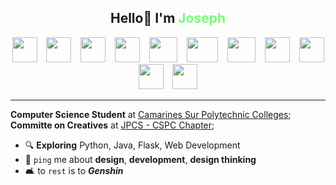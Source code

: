 <center>
<h2> Hello👋 I'm <b style="color: #75ff73;">Joseph</b></h2>

<img height="40" width="40" src="https://cdn.simpleicons.org/phpmyadmin/75ff73" /> &ensp;
<img height="40" width="40" src="https://cdn.simpleicons.org/mysql/75ff73" /> &ensp;
<img height="40" width="40" src="https://cdn.simpleicons.org/flask/75ff73" /> &ensp;
<img height="40" width="40" src="https://cdn.simpleicons.org/css/75ff73" /> &ensp;
<img height="40" width="45" src="https://cdn.simpleicons.org/html5/75ff73" /> &ensp;
<img height="40" width="50" src="https://cdn.simpleicons.org/python/75ff73" /> &ensp;
<img height="40" width="45" src="https://cdn.simpleicons.org/figma/75ff73" /> &ensp;
<img height="40" width="40" src="https://cdn.simpleicons.org/affinityphoto/75ff73" /> &ensp;
<img height="40" width="40" src="https://cdn.simpleicons.org/davinciresolve/75ff73" /> &ensp;
<img height="40" width="40" src="https://cdn.simpleicons.org/canva/75ff73" /> &ensp;
<img height="40" width="40" src="https://cdn.simpleicons.org/photopea/75ff73" /> &ensp;

</center>

---

**Computer Science Student** at [Camarines Sur Polytechnic Colleges](https://cspc.edu.ph/);<br>
**Committe on Creatives** at [JPCS - CSPC Chapter](https://facebook.com/jpcscspc);<br>

- 🔍 **Exploring** Python, Java, Flask, Web Development
- 💬 ```ping``` me about **design**, **development**, **design thinking**
- 🛋️ to ```rest``` is to ***Genshin***
